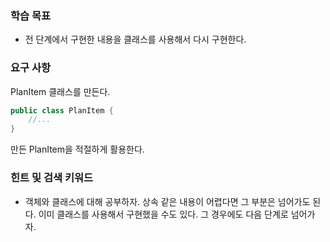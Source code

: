### 학습 목표
* 전 단계에서 구현한 내용을 클래스를 사용해서 다시 구현한다.

### 요구 사항

PlanItem 클래스를 만든다.
```java
public class PlanItem {
    //...
}
```
만든 PlanItem을 적절하게 활용한다.

### 힌트 및 검색 키워드
* 객체와 클래스에 대해 공부하자. 상속 같은 내용이 어렵다면 그 부분은 넘어가도 된다. 이미 클래스를 사용해서 구현했을 수도 있다. 그 경우에도 다음 단계로 넘어가자.